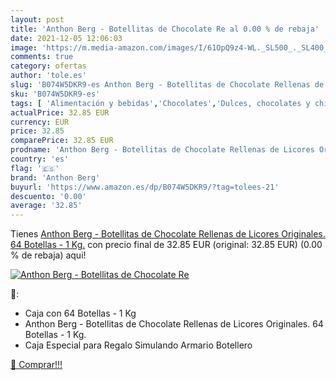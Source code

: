 ```yaml
---
layout: post
title: 'Anthon Berg - Botellitas de Chocolate Re al 0.00 % de rebaja'
date: 2021-12-05 12:06:03
image: 'https://m.media-amazon.com/images/I/61OpQ9z4-WL._SL500_._SL400_.jpg'
comments: true
category: ofertas
author: 'tole.es'
slug: 'B074W5DKR9-es Anthon Berg - Botellitas de Chocolate Rellenas de Licores...'
sku: 'B074W5DKR9-es'
tags: [ 'Alimentación y bebidas','Chocolates','Dulces, chocolates y chicles','Paquetes y cajas de chocolate','anthon berg','chocolate', ]
actualPrice: 32.85 EUR
currency: EUR
price: 32.85
comparePrice: 32.85 EUR
prodname: 'Anthon Berg - Botellitas de Chocolate Rellenas de Licores Originales. 64 Botellas - 1 Kg.'
country: 'es'
flag: '🇪🇸'
brand: 'Anthon Berg'
buyurl: 'https://www.amazon.es/dp/B074W5DKR9/?tag=tolees-21'
descuento: '0.00'
average: '32.85'
---
```


Tienes [Anthon Berg - Botellitas de Chocolate Rellenas de Licores Originales. 64 Botellas - 1 Kg.](https://www.amazon.es/dp/B074W5DKR9/?tag=tolees-21) con precio final de  32.85 EUR (original: 32.85 EUR) (0.00 %  de rebaja) aqui!

[![Anthon Berg - Botellitas de Chocolate Re](https://m.media-amazon.com/images/I/61OpQ9z4-WL._SL500_._SL400_.jpg)](https://www.amazon.es/dp/B074W5DKR9/?tag=tolees-21)

🔎:

- Caja con 64 Botellas - 1 Kg
- Anthon Berg - Botellitas de Chocolate Rellenas de Licores Originales. 64 Botellas - 1 Kg.
- Caja Especial para Regalo Simulando Armario Botellero

[🛒 Comprar!!!](https://www.amazon.es/dp/B074W5DKR9/?tag=tolees-21)
